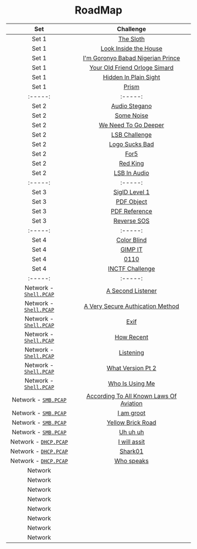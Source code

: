 <div align="center">

# RoadMap
|  Set | Challenge                                                                                                                                  |
| :-----: | :-: |
|  Set 1     |[The Sloth](https://github.com/a3X3k/RoadMap/tree/main/Set%201/RingZer0/The%20Sloth/readme.md)                                                       |
|   Set 1     |[Look Inside the House](https://github.com/a3X3k/RoadMap/tree/main/Set%201/RingZer0/Look%20Inside%20the%20House/readme.md)                           |
| Set 1 |[I'm Goronyo Babad Nigerian Prince](https://github.com/a3X3k/RoadMap/tree/main/Set%201/RingZer0/I'm%20Goronyo%20Babad%20Nigerian%20prince/readme.md) |
|   Set 1      |[Your Old Friend Orloge Simard](https://github.com/a3X3k/RoadMap/tree/main/Set%201/RingZer0/Your%20Old%20Friend%20Orloge%20Simard/readme.md)         |
|    Set 1     |[Hidden In Plain Sight](https://github.com/a3X3k/RoadMap/tree/main/Set%201/RingZer0/Hidden%20In%20Plain%20Sight/readme.md)                           |
|    Set 1     |[Prism](https://github.com/a3X3k/RoadMap/blob/main/Set%201/Prism/README.md)  |         
| :-----: | :-----: |    
| Set 2 | [Audio Stegano](https://github.com/a3X3k/RoadMap/blob/main/Set%202/Root%20Me/Audio%20Stegano/readme.md) |
|Set 2| [Some Noise](https://github.com/a3X3k/RoadMap/blob/main/Set%202/Root%20Me/Some%20Noise/readme.md) |
| Set 2 |[We Need To Go Deeper](https://github.com/a3X3k/RoadMap/blob/main/Set%202/Root%20Me/We%20Need%20To%20Go%20Deeper/readme.md) |
| Set 2 | [LSB Challenge](https://github.com/a3X3k/RoadMap/blob/main/Set%202/LSB%20Challenge/readme.md) |
|Set 2| [Logo Sucks Bad](https://github.com/a3X3k/RoadMap/blob/main/Set%202/Logo%20Sucks%20Bad/readme.md) |
| Set 2| [For5](https://github.com/a3X3k/RoadMap/blob/main/Set%202/For5/readme.md) |
| Set 2| [Red King](https://github.com/a3X3k/RoadMap/blob/main/Set%202/Red%20King/README.md) |
| Set 2| [LSB In Audio](https://github.com/a3X3k/RoadMap/blob/main/Set%202/Audio%20Stego/readme.md) |
| :-----: | :-----: | :-----: | 
| Set 3 | [SigID Level 1](https://github.com/a3X3k/RoadMap/blob/main/Set%203/Ringzer0/SigID%20Level%201/readme.md) |
| Set 3| [PDF Object](https://github.com/a3X3k/RoadMap/blob/main/Set%203/Rootme/PDF%20Object/readme.md) |
| Set 3 | [PDF Reference](https://github.com/a3X3k/RoadMap/blob/main/Set%203/PDF/readme.md) |
| Set 3 | [Reverse SOS](https://github.com/a3X3k/RoadMap/blob/main/Set%203/Reverse%20SOS/README.md) |
| :-----: | :-----: |
| Set 4 |[Color Blind](https://github.com/a3X3k/RoadMap/blob/main/Set%204/Color%20Blind/readme.md) |
| Set 4 | [GIMP IT](https://github.com/a3X3k/RoadMap/blob/main/Set%204/GIMP%20IT/readme.md) |
| Set 4| [0110](https://github.com/a3X3k/RoadMap/blob/main/Set%204/0110/readme.md) |
|Set 4 | [INCTF Challenge](https://github.com/a3X3k/RoadMap/blob/main/Set%204/Challenge/readme.md) |  
| :-----: | :-----: |
| Network - [`Shell.PCAP`](https://github.com/a3X3k/RoadMap/blob/main/Network/Files/shell.pcapng) |[A Second Listener]() |
| Network - [`Shell.PCAP`](https://github.com/a3X3k/RoadMap/blob/main/Network/Files/shell.pcapng) |[A Very Secure Authication Method]() |
| Network - [`Shell.PCAP`](https://github.com/a3X3k/RoadMap/blob/main/Network/Files/shell.pcapng)  |[Exif]() |
| Network - [`Shell.PCAP`](https://github.com/a3X3k/RoadMap/blob/main/Network/Files/shell.pcapng)  |[How Recent]() |
| Network - [`Shell.PCAP`](https://github.com/a3X3k/RoadMap/blob/main/Network/Files/shell.pcapng) |[Listening]() |
| Network - [`Shell.PCAP`](https://github.com/a3X3k/RoadMap/blob/main/Network/Files/shell.pcapng)  |[What Version Pt 2]() |
| Network - [`Shell.PCAP`](https://github.com/a3X3k/RoadMap/blob/main/Network/Files/shell.pcapng)  |[Who Is Using Me]() |
| Network - [`SMB.PCAP`](https://github.com/a3X3k/RoadMap/blob/main/Network/Files/smb.pcapng) |[According To All Known Laws Of Aviation]() |
| Network - [`SMB.PCAP`](https://github.com/a3X3k/RoadMap/blob/main/Network/Files/smb.pcapng)  |[I am groot]() |
| Network - [`SMB.PCAP`](https://github.com/a3X3k/RoadMap/blob/main/Network/Files/smb.pcapng)  |[Yellow Brick Road]() |
| Network - [`SMB.PCAP`](https://github.com/a3X3k/RoadMap/blob/main/Network/Files/smb.pcapng)  |[Uh uh uh]() |  
| Network - [`DHCP.PCAP`](https://github.com/a3X3k/RoadMap/blob/main/Network/Files/dhcp.pcapng) |[I will assit]() |  
| Network - [`DHCP.PCAP`](https://github.com/a3X3k/RoadMap/blob/main/Network/Files/dhcp.pcapng)  |[Shark01]() |  
| Network - [`DHCP.PCAP`](https://github.com/a3X3k/RoadMap/blob/main/Network/Files/dhcp.pcapng)  |[Who speaks]() |
| Network |[]() |  
| Network |[]() |
| Network |[]() |
| Network |[]() |
| Network |[]() |
| Network |[]() |
| Network |[]() |
| Network |[]() |
   
</div>
